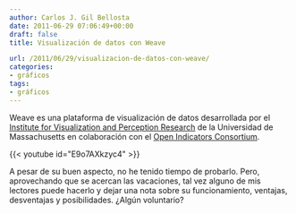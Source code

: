 ```yaml
---
author: Carlos J. Gil Bellosta
date: 2011-06-29 07:06:49+00:00
draft: false
title: Visualización de datos con Weave

url: /2011/06/29/visualizacion-de-datos-con-weave/
categories:
- gráficos
tags:
- gráficos
---
```


Weave es una plataforma de visualización de datos desarrollada por el [Institute for Visualization and Perception Research](http://www.uml.edu/centers/ivpr/) de la Universidad de Massachusetts en colaboración con el [Open Indicators Consortium](http://www.openindicators.org/).

{{< youtube id="E9o7AXkzyc4" >}}

A pesar de su buen aspecto, no he tenido tiempo de probarlo. Pero, aprovechando que se acercan las vacaciones, tal vez alguno de mis lectores puede hacerlo y dejar una nota sobre su funcionamiento, ventajas, desventajas y posibilidades. ¿Algún voluntario?
